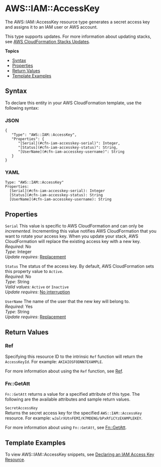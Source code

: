 # AWS::IAM::AccessKey<a name="aws-properties-iam-accesskey"></a>

The AWS::IAM::AccessKey resource type generates a secret access key and assigns it to an IAM user or AWS account\.

This type supports updates\. For more information about updating stacks, see [AWS CloudFormation Stacks Updates](using-cfn-updating-stacks.md)\.

**Topics**
+ [Syntax](#aws-resource-iam-accesskey-syntax)
+ [Properties](#aws-properties-iam-accesskey-prop)
+ [Return Values](#aws-properties-iam-accesskey-ref)
+ [Template Examples](#w3ab2c21c10d745c15)

## Syntax<a name="aws-resource-iam-accesskey-syntax"></a>

To declare this entity in your AWS CloudFormation template, use the following syntax:

### JSON<a name="aws-resource-iam-accesskey-syntax.json"></a>

```
{
   "Type": "AWS::IAM::AccessKey",
   "Properties": {
      "[Serial](#cfn-iam-accesskey-serial)": Integer,
      "[Status](#cfn-iam-accesskey-status)": String,
      "[UserName](#cfn-iam-accesskey-username)": String
   }
}
```

### YAML<a name="aws-resource-iam-accesskey-syntax.yaml"></a>

```
Type: "AWS::IAM::AccessKey"
Properties: 
  [Serial](#cfn-iam-accesskey-serial): Integer
  [Status](#cfn-iam-accesskey-status): String
  [UserName](#cfn-iam-accesskey-username): String
```

## Properties<a name="aws-properties-iam-accesskey-prop"></a>

`Serial`  <a name="cfn-iam-accesskey-serial"></a>
This value is specific to AWS CloudFormation and can only be *incremented*\. Incrementing this value notifies AWS CloudFormation that you want to rotate your access key\. When you update your stack, AWS CloudFormation will replace the existing access key with a new key\.  
*Required*: No  
*Type*: Integer  
*Update requires*: [Replacement](using-cfn-updating-stacks-update-behaviors.md#update-replacement)

`Status`  <a name="cfn-iam-accesskey-status"></a>
The status of the access key\. By default, AWS CloudFormation sets this property value to `Active`\.  
*Required*: No  
*Type*: String  
*Valid values:* `Active` or `Inactive`  
*Update requires*: [No interruption](using-cfn-updating-stacks-update-behaviors.md#update-no-interrupt)

`UserName`  <a name="cfn-iam-accesskey-username"></a>
The name of the user that the new key will belong to\.  
*Required*: Yes  
*Type*: String  
*Update requires*: [Replacement](using-cfn-updating-stacks-update-behaviors.md#update-replacement)

## Return Values<a name="aws-properties-iam-accesskey-ref"></a>

### Ref<a name="w3ab2c21c10d745c13b2"></a>

Specifying this resource ID to the intrinsic `Ref` function will return the `AccessKeyId`\. For example: `AKIAIOSFODNN7EXAMPLE`\.

For more information about using the `Ref` function, see [Ref](intrinsic-function-reference-ref.md)\.

### Fn::GetAtt<a name="w3ab2c21c10d745c13b4"></a>

`Fn::GetAtt` returns a value for a specified attribute of this type\. The following are the available attributes and sample return values\.

`SecretAccessKey`  
Returns the secret access key for the specified `AWS::IAM::AccessKey` resource\. For example: `wJalrXUtnFEMI/K7MDENG/bPxRfiCYzEXAMPLEKEY`\.

For more information about using `Fn::GetAtt`, see [Fn::GetAtt](intrinsic-function-reference-getatt.md)\.

## Template Examples<a name="w3ab2c21c10d745c15"></a>

To view AWS::IAM::AccessKey snippets, see [Declaring an IAM Access Key Resource](quickref-iam.md#scenario-iam-accesskey)\.